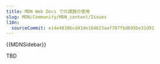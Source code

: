 ```yaml
---
title: MDN Web Docs での課題の使用
slug: MDN/Community/MDN_content/Issues
l10n:
  sourceCommit: e14e4830bcd43de164623aaf787fbd695be31d91
---
```


{{MDNSidebar}}

TBD
